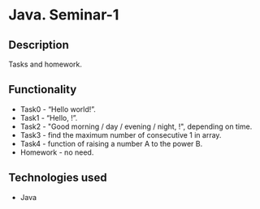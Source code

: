 # Java. Seminar-1

## Description

Tasks and homework.

## Functionality

* Task0 - “Hello world!”.
* Task1 - “Hello, <Name>!”.
* Task2 - "Good morning / day / evening / night, <Name>!", depending on time.
* Task3 - find the maximum number of consecutive 1 in array.
* Task4 - function of raising a number A to the power B.
* Homework - no need.

## Technologies used

- Java
